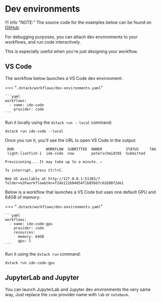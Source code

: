 # Dev environments

!!! info "NOTE:"
    The source code for the examples below can be found on [GitHub](https://github.com/dstackai/dstack-examples).

For debugging purposes, you can attach dev environments to your workflows, and run code interactively.

This is especially useful when you're just designing your workflow.

## VS Code

The workflow below launches a VS Code dev environment:

=== "`.dstack/workflows/dev-environments.yaml`"

    ```yaml
    workflows:
      - name: ide-code
        provider: code
    ```

Run it locally using the `dstack run --local` command:

```shell hl_lines="1"
dstack run ide-code --local
```

Once you run it, you'll see the URL to open VS Code in the output:

```shell hl_lines="1"
 RUN               WORKFLOW  SUBMITTED  OWNER           STATUS     TAG
 light-lionfish-1  ide-code  now        peterschmidt85  Submitted

Provisioning... It may take up to a minute. ✓

To interrupt, press Ctrl+C.

Web UI available at http://127.0.0.1:51303/?folder=%2Fworkflow&tkn=f2de121b04054f1b85bb7c62b98f2de1
```

Below is a workflow that launches a VS Code but uses one default GPU and 64GB of memory:

=== "`.dstack/workflows/dev-environments.yaml`"

    ```yaml
    workflows:
      - name: ide-code-gpu
        provider: code
        resources:
          memory: 64GB
          gpu: 1
    ```

Run it using the `dstack run` command:

```shell hl_lines="1"
dstack run ide-code-gpu
```

## JupyterLab and Jupyter

You can launch JupyterLab and Jupyter dev environments the very same way, Just replace the `code` provider 
name with `lab` or `notebook`.